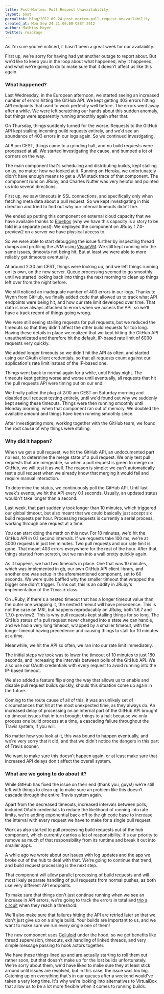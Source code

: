 ```yaml
---
title: Post-Mortem: Pull Request Unavailability
layout: post
permalink: blog/2012-09-24-post-mortem-pull-request-unavailability
created_at: Mon Sep 24 21:00:00 CEST 2012
author: Mathias Meyer
twitter: roidrage
---
```

As I'm sure you've noticed, it hasn't been a great week for our availability.

First up, we're sorry for having had yet another outage to report about. But
we'd like to keep you in the loop about what happened, why it happened, and what
we're going to do to make sure that it doesn't affect us like this again.

### What happened?

Last Wednesday, in the European afternoon, we started seeing an increased number
of errors hitting the GitHub API. We kept getting 403 errors hitting API
endpoints that used to work perfectly well before. The errors went away after a
while. We were left scratching our hands about this sudden anomaly, but things
were apparently running smoothly again after that.

On Thursday, things suddenly turned for the worse. Requests to the GitHub API
kept stalling incoming build requests entirely, and we'd see an abundance of 403
errors in our logs again. So we continued investigating.

At 8 pm CEST, things came to a grinding halt, and no build requests were
processed at all. We started investigating the cause, and bumped a lot of
corners on the way.

The main component that's scheduling and distributing builds, kept stalling on
us, no matter how we looked at it. Running on Heroku, we unfortunately didn't
have enough means to get a JVM stack trace of that component. The component runs
on JRuby, and Charles Nutter was very helpful and pointed us into several
directions.

First up, we saw timeouts in SSL connections, and specifically only when
fetching meta data about a pull request. So we kept investigating in this
direction and tried to find out why our internal timeouts didn't fire.

We ended up putting this component on external cloud capacity that we have
available thanks to [Bluebox](http://www.bluebox.net) (why we have this capacity
is a story to be told in a separate post). We deployed the component on JRuby
1.7.0-preview2 on a server we have physical access to.

So we were able to start debugging the issue further by inspecting thread dumps
and profiling the JVM using [VisualVM](http://visualvm.java.net). We still kept
running into the same issues, timeouts not being hit. But at least we were able
to more reliably get timeouts eventually.

At around 2:30 am CEST, things were looking up, and we left things running on
its own, on the new server. Queue processing seemed to go smoothly until we
started looking back into things the next morning to clean up things left over
from the night before.

We still noticed an inadequate number of 403 errors in our logs. Thanks to Wynn
from GitHub, we finally added code that allowed us to track what API endpoints
were being hit, and how our rate limit developed over time. That data is now
always attached to errors when we access the API, so we'll have a track record
of things going wrong.

We were still seeing stalling requests for pull requests, but we reduced the
timeouts so that they didn't affect the other build requests for too long.
Having these details in place we realized that we kept hitting the GitHub API
unauthenticated and therefore hit the default, IP-based rate limit of 6000
requests very quickly.

We added longer timeouts so we didn't hit the API as often, and started using
our OAuth client credentials, so that all requests count against our
application's rate limit instead of the IP-based one.

Things went back to normal again for a while, until Friday night. The timeouts
kept getting worse and worse until eventually, all requests that hit the pull
requests API were timing out on our end.

We finally pulled the plug at 2:00 am CEST on Saturday morning and disabled pull
request testing entirely, until we'd found out why we suddenly kept seeing these
timeouts. Things were then running smoothly until Monday morning, when that
component ran out of memory. We doubled the available amount and things have
been running smoothly since.

After investigating more, working together with the GitHub team, we found the
root cause of why things were stalling.

### Why did it happen?

When we get a pull request, we hit the GitHub API, an undocumented part no less,
to determine the merge state of a pull request. We only test pull requests that
are mergeable, so when a pull request is green to merge on GitHub, we will test
it as well. The reason is simple: we can't automatically test a pull request
when we already know that merging it would fail and require manual interaction.

To determine the status, we continuously poll the GitHub API. Until last week's
events, we hit the API every 0.1 seconds. Usually, an updated status wouldn't
take longer than a second.

Last week, that part suddenly took longer than 10 minutes, which triggered our
global timeout, but also meant that we could basically just accept six build
requests per hour. Processing requests is currently a serial process, working
through one request at a time.

You can start doing the math on this now. For 10 minutes, we'd hit the GitHub
API in 0.1 second intervals. If we requests take 100 ms, we're at 3000 requests
in just ten minutes. Two pull requests and our rate limit is gone. That meant
403 errors everywhere for the rest of the hour. After that, things started from
scratch, but we ran into a wall pretty quickly again.

As it happens, we had two timeouts in place. One that was 10 minutes, which was
implemented in
[gh](https://github.com/rkh/gh/blob/13a0dad7fadde7dcd79f181cb375ff125744efd5/lib/gh/merge_commit.rb#L68-77),
our own GitHub API client library, and another one was setup in the
aforementioned component, set to 60 seconds. We were quite baffled why the
smaller timeout that wrapped the bigger one didn't trigger.  Turns out, this is
an oddity in JRuby's implementation of the `Timeout` class.

On JRuby, if there's a nested timeout that has a longer timeout value than the
outer one wrapping it, the nested timeout will have precedence. This is not the
case on MRI, but happens reproducably on JRuby, both 1.6.7 and 1.7.0-preview2.
This is why pull requests kept stalling things for so long. The GitHub status of
a pull request never changed into a state we can handle, and we had a very long
timeout, wrapped by a smaller timeout, with the longer timeout having precedence
and causing things to stall for 10 minutes at a time.

Meanwhile, we hit the API so often, we ran into our rate limit immediately.

The initial steps we took was to lower the timeout of 10 minutes to just 180
seconds, and increasing the intervals between polls of the GitHub API. We also
use our OAuth credentials with every request to avoid running into the IP-based
timeout.

We also added a feature flip along the way that allows us to enable and disable
pull request builds quickly, should this situation come up again in the future.

Coming to the route cause of all of this, it was an unlikely set of
circumstances that hit at the most unexpected time, as they always do. An
increased delay of processing on an internal part of the GitHub API brought up
timeout issues that in turn brought things to a halt because we only process one
build process at a time, a cascading failure throughout the Travis system, if
you will.

No matter how you look at it, this was bound to happen eventually, and we're
very sorry that it did, and that we didn't notice the dangers in this part of
Travis sooner.

We want to make sure this doesn't happen again, or at least make sure that
increased API delays don't affect the overall system.

### What are we going to do about it?

While GitHub has fixed the issue on their end (thank you, guys!) we're still
left with things to clean up to make sure an problem like this doesn't cascade
through the entire Travis system again.

Apart from the decreased timeouts, increased intervals between polls, included
OAuth credentials to reduce the likelihood of running into rate limits, we're
adding exponential back-off to the gh code base to increase the interval with
every request we have to make for a single pull request.

Work as also started to pull processing build requests out of the hub component,
which currently carries a lot of responsibility. It's our priority to remove as
much of that responsibility from its runtime and break it out into smaller apps.

A while ago we wrote about our issues with log updates and the app we broke out
of the hub to deal with that. We're going to continue that trend, and build
request processing is the next step.

That component will allow parallel processing of build requests and will most
likely separate handling of pull requests from normal pushes, as both use very
different API endpoints.

To make sure that things don't just continue running when we see an increase in
API errors, we're going to track the errors in total and [trip a
circuit](https://en.wikipedia.org/wiki/Circuit_breaker_design_pattern) when
they reach a threshold.

We'll also make sure that failures hitting the API are retried later so that we
don't just give up on a single build. Your builds are important to us, and we
want to make sure we run every single one of them!

The new component uses [Celluloid](http://celluloid.io) under the hood, so we
get benefits like thread supervision, timeouts, exit handling of linked threads,
and very simple message passing to hook actors together.

We have these things lined up and are actually starting to roll them out rather
soon, but that doesn't make up for the lost builds unfortunately. We're sorry
about them, we'd have liked to make sure they at least stick around until issues
are resolved, but in this case, the issue was too big. Catching up on everything
that's in our queues after a weekend would've taken a very long time. It's why
we're looking into alternatives to VirtualBox that allow us to be a lot more
flexible when it comes to running builds.
